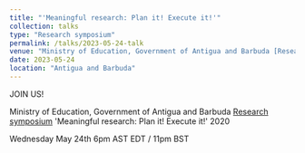 ```yaml
---
title: "'Meaningful research: Plan it! Execute it!'"
collection: talks
type: "Research symposium"
permalink: /talks/2023-05-24-talk
venue: "Ministry of Education, Government of Antigua and Barbuda [Research symposium]"
date: 2023-05-24
location: "Antigua and Barbuda"
---
```


JOIN US! 

Ministry of Education, Government of Antigua and Barbuda [Research symposium](https://www.facebook.com/people/Ministry-of-Education-Education-Broadcasting-Unit/100068952018367/) 'Meaningful research: Plan it! Execute it!' 2020 

Wednesday May 24th 6pm AST EDT / 11pm BST
